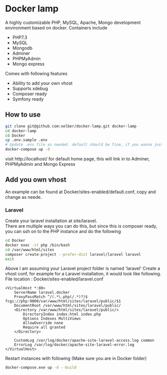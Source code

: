 # Docker lamp
A highly customizable PHP, MySQL, Apache, Mongo development environment based on docker.
Containers include
- PHP7.3
- MySQL
- Mongodb
- Adminer
- PHPMyAdmin
- Mongo express

Comes with following features
- Ability to add your own vhost
- Supports xdebug  
- Composer ready
- Symfony ready

## How to use
```Bash
git clone git@github.com:xelber/docker-lamp.git docker-lamp
cd docker-lamp
cd Docker
cp .env.sample .env
# Update .env file as needed. default should be fine, if you wanna just test it out first
docker-compose up -d
```
visit http://localhost/ for default home page, this will link in to Adminer, PHPMyAdmin and Mongo Express  

## Add you own vhost
An example can be found at Docker/sites-enabled/default.conf, copy and change as neede.

### Laravel
Create your laravel installation at site/laravel.  
There are multiple ways you can do this, but since this is composer ready, you can ssh on to the PHP instance and do the following
```Bash
cd Docker
docker exec -it php /bin/bash
cd /var/www/html/sites
composer create-project --prefer-dist laravel/laravel laravel
exit
```
Above I am assuming your Laravel project folder is named 'laravel'
Create a vhost conf, for example for a Laravel installation, it would look like following.  
File location : Docker/sites-enabled/laravel.conf
```
<VirtualHost *:80>
    ServerName laravel.docker
    ProxyPassMatch ^/(.*\.php(/.*)?)$ fcgi://php:9000/var/www/html/sites/laravel/public/$1
    DocumentRoot /var/www/html/sites/laravel/public/
    <Directory /var/www/html/sites/laravel/public/>
        DirectoryIndex index.html index.php
        Options Indexes MultiViews
        AllowOverride none
        Require all granted
    </Directory>

    CustomLog /var/log/docker/apache-site-laravel-access.log common
    ErrorLog /var/log/docker/apache-site-laravel-error.log
</VirtualHost>
```
Restart instances with following (Make sure you are in Docker folder)
```Bash
docker-compose.exe up -d --build
```
